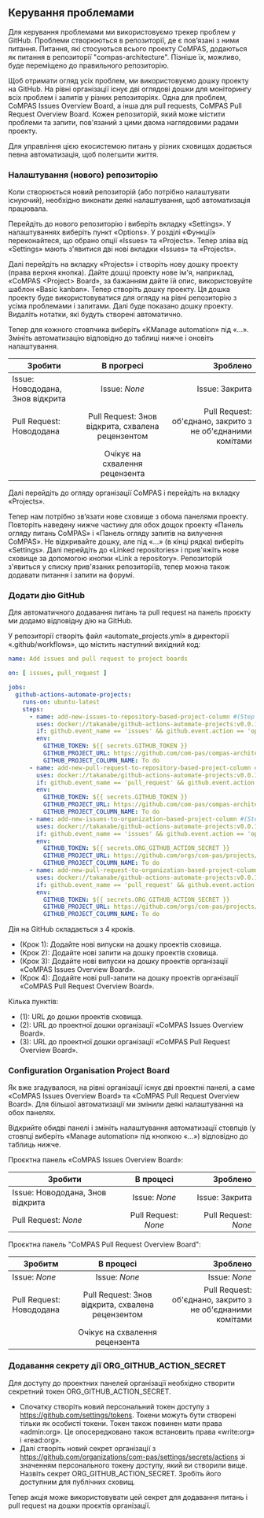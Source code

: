 <!--
SPDX-FileCopyrightText: 2021 Alliander N.V.

SPDX-License-Identifier: CC-BY-4.0
-->

## Керування проблемами
Для керування проблемами ми використовуємо трекер проблем у GitHub. Проблеми створюються в репозиторії, де є пов’язані з ними питання.
Питання, які стосуються всього проекту CoMPAS, додаються як питання в репозиторії "compas-architecture". Пізніше їх, можливо, буде переміщено до правильного репозиторію. 

Щоб отримати огляд усіх проблем, ми використовуємо дошку проекту на GitHub.
На рівні організації існує дві оглядові дошки для моніторингу всіх проблем і запитів у різних репозиторіях.
Одна для проблем, CoMPAS Issues Overview Board, а інша для pull requests, CoMPAS Pull Request Overview Board.
Кожен репозиторій, який може містити проблеми та запити, пов'язаний з цими двома наглядовими радами проекту.

Для управління цією екосистемою питань у різних сховищах додається певна автоматизація, щоб полегшити життя.

### Налаштування (нового) репозиторію
Коли створюється новий репозиторій (або потрібно налаштувати існуючий), необхідно виконати деякі налаштування, щоб автоматизація працювала.

Перейдіть до нового репозиторію і виберіть вкладку «Settings». У налаштуваннях виберіть пункт «Options». 
У розділі «Функції» переконайтеся, що обрано опції «Issues» та «Projects». 
Тепер зліва від «Settings» мають з'явитися дві нові вкладки «Issues» та «Projects».

Далі перейдіть на вкладку «Projects» і створіть нову дошку проекту (права верхня кнопка).
Дайте дошці проекту нове ім'я, наприклад, «CoMPAS \<Project\> Board», за бажанням дайте їй опис, використовуйте шаблон «Basic kanban».
Тепер створіть дошку проекту. Ця дошка проекту буде використовуватися для огляду на рівні репозиторію з усіма проблемами і запитами.
Далі буде показано дошку проекту. Видаліть нотатки, які будуть створені автоматично.

Тепер для кожного стовпчика виберіть «КManage automation» під «...». Змініть автоматизацію відповідно до таблиці нижче і оновіть налаштування.

| Зробити                        | В прогресі                                 | Зроблено                                               |
| ---------------------------- |:-------------------------------------------:| --------------------------------------------------:|
| Issue: Новододана, Знов відкрита |Issue: _None_                                | Issue: Закрита                                      |
| Pull Request: Новододана    |Pull Request: Знов відкрита, схвалена рецензентом| Pull Request: об'єднано, закрито з не об'єднаними комітами |
|                              | Очікує на схвалення рецензента                |                                                    |

Далі перейдіть до огляду організації CoMPAS і перейдіть на вкладку «Projects».

Тепер нам потрібно зв’язати нове сховище з обома панелями проекту. Повторіть наведену нижче частину для обох дощок проекту «Панель огляду питань CoMPAS» і «Панель огляду запитів на вилучення CoMPAS».
Не відкривайте дошку, але під «...» (в кінці рядка) виберіть «Settings». Далі перейдіть до «Linked repositories» і прив'яжіть нове сховище за допомогою кнопки «Link a repository».
Репозиторій з'явиться у списку прив'язаних репозиторіїв, тепер можна також додавати питання і запити на форумі.

### Додати дію GitHub 
Для автоматичного додавання питань та pull request на панель проєкту ми додамо відповідну дію на GitHub.

У репозиторії створіть файл «automate_projects.yml» в директорії «.github/workflows», що містить наступний вихідний код: 

```yaml
name: Add issues and pull request to project boards

on: [ issues, pull_request ]

jobs:
  github-actions-automate-projects:
    runs-on: ubuntu-latest
    steps:
      - name: add-new-issues-to-repository-based-project-column #(Step 1)
        uses: docker://takanabe/github-actions-automate-projects:v0.0.1
        if: github.event_name == 'issues' && github.event.action == 'opened'
        env:
          GITHUB_TOKEN: ${{ secrets.GITHUB_TOKEN }}
          GITHUB_PROJECT_URL: https://github.com/com-pas/compas-architecture/projects/2 #(1)
          GITHUB_PROJECT_COLUMN_NAME: To do
      - name: add-new-pull-request-to-repository-based-project-column #(Step 2)
        uses: docker://takanabe/github-actions-automate-projects:v0.0.1
        if: github.event_name == 'pull_request' && github.event.action == 'opened'
        env:
          GITHUB_TOKEN: ${{ secrets.GITHUB_TOKEN }}
          GITHUB_PROJECT_URL: https://github.com/com-pas/compas-architecture/projects/2 #(1)
          GITHUB_PROJECT_COLUMN_NAME: To do
      - name: add-new-issues-to-organization-based-project-column #(Step 3)
        uses: docker://takanabe/github-actions-automate-projects:v0.0.1
        if: github.event_name == 'issues' && github.event.action == 'opened'
        env:
          GITHUB_TOKEN: ${{ secrets.ORG_GITHUB_ACTION_SECRET }}
          GITHUB_PROJECT_URL: https://github.com/orgs/com-pas/projects/1 #(2)
          GITHUB_PROJECT_COLUMN_NAME: To do
      - name: add-new-pull-request-to-organization-based-project-column #(Step 4)
        uses: docker://takanabe/github-actions-automate-projects:v0.0.1
        if: github.event_name == 'pull_request' && github.event.action == 'opened'
        env:
          GITHUB_TOKEN: ${{ secrets.ORG_GITHUB_ACTION_SECRET }}
          GITHUB_PROJECT_URL: https://github.com/orgs/com-pas/projects/2 #(3)
          GITHUB_PROJECT_COLUMN_NAME: To do
```
Дія на GitHub складається з 4 кроків. 
- (Крок 1): Додайте нові випуски на дошку проектів сховища.
- (Крок 2): Додайте нові запити на дошку проектів сховища.
- (Крок 3): Додайте нові випуски на дошку проектів організації «CoMPAS Issues Overview Board».
- (Крок 4): Додайте нові pull-запити на дошку проектів організації «CoMPAS Pull Request Overview Board».

Кілька пунктів:
- (1): URL до дошки проектів сховища.
- (2): URL до проектної дошки організації «CoMPAS Issues Overview Board».
- (3): URL до проектної дошки організації «CoMPAS Pull Request Overview Board».

### Configuration Organisation Project Board
Як вже згадувалося, на рівні організації існує дві проектні панелі, а саме «CoMPAS Issues Overview Board» та «CoMPAS Pull Request Overview Board». Для більшої автоматизації ми змінили деякі налаштування на обох панелях.

Відкрийте обидві панелі і змініть налаштування автоматизації стовпців (у стовпці виберіть «Manage automation» під кнопкою «...») відповідно до таблиць нижче.

Проєктна панель «CoMPAS Issues Overview Board»:

| Зробити                        | В процесі                                 | Зроблено                                               |
| ---------------------------- |:-------------------------------------------:| --------------------------------------------------:|
| Issue: Новододана, Знов відкрита |Issue: _None_                                | Issue: Закрита                                      |
| Pull Request: _None_         |Pull Request: _None_                         | Pull Request: _None_                               |


Проєктна панель "CoMPAS Pull Request Overview Board":

| Зробитм                        | В процесі                                 | Зроблено                                               |
| ---------------------------- |:-------------------------------------------:| --------------------------------------------------:|
| Issue: _None_                |Issue: _None_                                | Issue: _None_                                      |
| Pull Request: Новододана    |Pull Request: Знов відкрита, схвалена рецензентом | Pull Request: об'єднано, закрито з не об'єднаними комітами |
|                              | Очікує на схвалення рецензента                |                                                    |

### Додавання секрету дії ORG_GITHUB_ACTION_SECRET
Для доступу до проектних панелей організації необхідно створити секретний токен ORG_GITHUB_ACTION_SECRET.
- Спочатку створіть новий персональний токен доступу з https://github.com/settings/tokens. Токени можуть бути створені тільки як особисті токени.
  Токен також повинен мати права «admin:org». Це опосередковано також встановить права «write:org» і «read:org». 
- Далі створіть новий секрет організації з https://github.com/organizations/com-pas/settings/secrets/actions зі значенням 
  персонального токену доступу, який ви створили вище. Назвіть секрет ORG_GITHUB_ACTION_SECRET. Зробіть його доступним для публічних сховищ.

Тепер акція може використовувати цей секрет для додавання питань і pull request на дошки проєктів організації.
